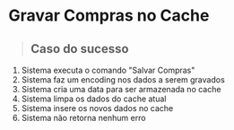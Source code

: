 # Gravar Compras no Cache

> ## Caso do sucesso
1. Sistema executa o comando "Salvar Compras"
2. Sistema faz um encoding nos dados a serem gravados
3. Sistema cria uma data para ser armazenada no cache
4. Sistema limpa os dados do cache atual
5. Sistema insere os novos dados no cache
6. Sistema não retorna nenhum erro